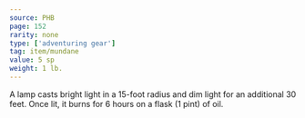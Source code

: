 ```yaml
---
source: PHB
page: 152
rarity: none
type: ['adventuring gear']
tag: item/mundane
value: 5 sp
weight: 1 lb.
---
```


A lamp casts bright light in a 15-foot radius and dim light for an additional 30 feet. Once lit, it burns for 6 hours on a flask (1 pint) of oil.


